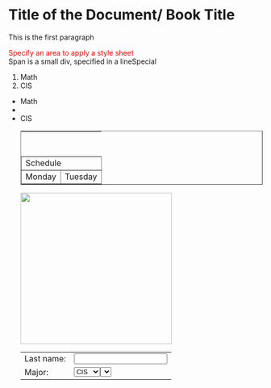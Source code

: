 <html lang=en>
<head>
<title>My page</title>
<style>
div{color:red}
</style>
<script src=prog1.js></script>
</head>
<body style=“margin:5px 5px 5px 5px”>
<h1> Title of the Document/ Book Title</h1>
<p>This is the first paragraph</p>
<div> Specify an area to apply a style sheet</div>
Span is a small div, specified in a line<span style>Special</span>
<ol>
  <li> Math </li>
  <li> CIS </li>
</ol>
<ul>
<table border=1 align=center width=500 cellspacing=10 cellpadding=10>
  <tr height=50 valign=top>
  <tr>
    <td colspan=2>Schedule</td>
  <tr>
    <td> Monday </td>
    <td> Tuesday </td>
  </tr>
  <tr>
     <li>Math<li>
     <li>CIS</li>
  </tr>
</table>
<img src=https://pic.netbian.com/uploads/allimg/220308/005009-1646671809fd71.jpg width=300>
<form>
<table><tr>
 <td>Last name:</td>
 <td> <input name=lastname> </td>
 <tr><td>Major:</td>
 <td>
 <select name=major>
  <option value=1> CIS </option>
  <option value=2> Math </option>
 <select>
 </td></tr>

</form>
</body>
</html>

